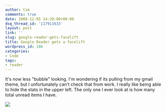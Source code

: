 ```yaml
---
author: tim
comments: true
date: 2008-12-05 14:20:00+00:00
dsq_thread_id: '117911633'
layout: post
link: ''
slug: google-reader-gets-facelift
title: Google Reader gets a facelift
wordpress_id: 186
categories:
- Code
tags:
- reader
---
```


It's now less "bubble" looking. I'm wondering if its pulling from my gmail
theme, but I unfortunately can't check that from work. I really like being
able to hide the stats in the upper left. The only one I ever look at is how
many total unread items I have.  
  

![](http://1.bp.blogspot.com/_Ng3QbVQfLZ8/STk5K-WSxAI/AAAAAAAAT_c/dhYyr6IvNIk/s1600-h/reader.jpg)
